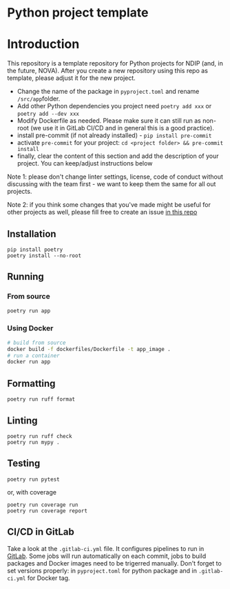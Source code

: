 Python project template
=======================

# Introduction

This repository is a template repository for Python projects for NDIP (and, in the future, NOVA).
After you create a new repository using this repo as template, please adjust it for the new project.

-  Change the name of the package in `pyproject.toml` and rename `/src/app`folder.
- Add other Python dependencies you project need `poetry add xxx` or `poetry add --dev xxx`
- Modify Dockerfile as needed. Please make sure it can still run as non-root (we use it in GitLab CI/CD and in general this
is a good practice).
- install pre-commit (if not already installed) - `pip install pre-commit`
- activate `pre-commit` for your project: `cd <project folder> && pre-commit install`
- finally, clear the content of this section and add the description of your project. You can keep/adjust instructions
below

Note 1: please don't change linter settings, license, code of conduct without discussing with the team first - we want to keep them
the same for all out projects.

Note 2: if you think some changes that you've made might be useful for other projects as well, please fill free
to create an issue [in this repo](https://code.ornl.gov/ndip/project-templates/python/-/issues/new)



## Installation
```commandline
pip install poetry
poetry install --no-root
```

## Running
### From source
```bash
poetry run app
```

### Using Docker
```bash
# build from source
docker build -f dockerfiles/Dockerfile -t app_image .
# run a container
docker run app
```

## Formatting
```commandline
poetry run ruff format
```

## Linting
```commandline
poetry run ruff check
poetry run mypy .
```

## Testing
```commandline
poetry run pytest
```
or, with coverage
```commandline
poetry run coverage run
poetry run coverage report
```

## CI/CD in GitLab

Take a look at the `.gitlab-ci.yml` file. It configures pipelines to run in [GitLab](https://code.ornl.gov/ndip/project-templates/python/-/pipelines).
Some jobs will run automatically on each commit, jobs to
build packages and Docker images need to be trigerred manually. Don't forget to set versions properly:
in `pyproject.toml` for python package and in `.gitlab-ci.yml` for Docker tag.
